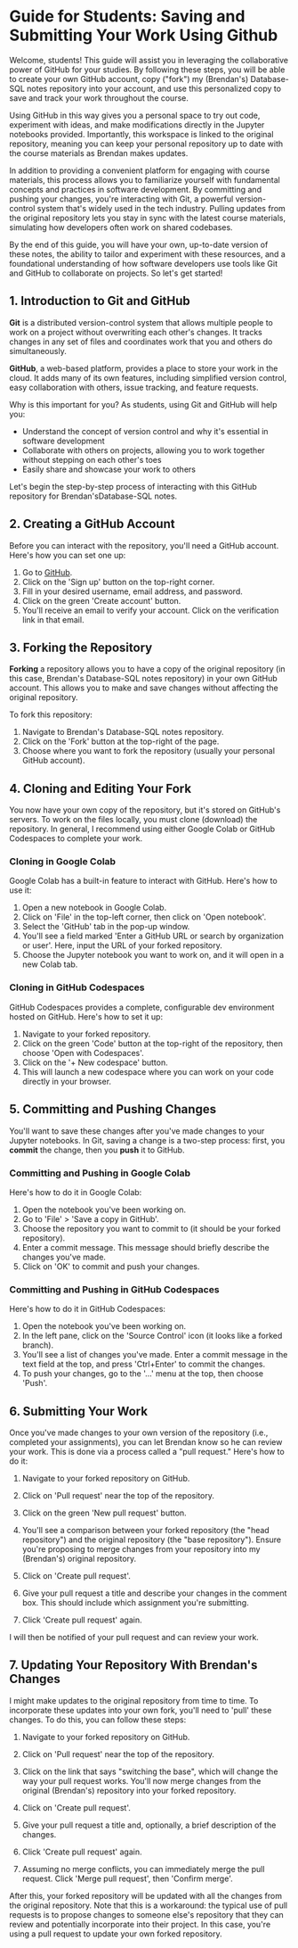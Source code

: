 Guide for Students: Saving and Submitting Your Work Using Github
========================================================================
Welcome, students! This guide will assist you in leveraging the collaborative power of GitHub for your studies. By following these steps, you will be able to create your own GitHub account, copy ("fork") my (Brendan's) Database-SQL notes repository into your account, and use this personalized copy to save and track your work throughout the course.

Using GitHub in this way gives you a personal space to try out code, experiment with ideas, and make modifications directly in the Jupyter notebooks provided. Importantly, this workspace is linked to the original repository, meaning you can keep your personal repository up to date with the course materials as Brendan makes updates.

In addition to providing a convenient platform for engaging with course materials, this process allows you to familiarize yourself with fundamental concepts and practices in software development. By committing and pushing your changes, you're interacting with Git, a powerful version-control system that's widely used in the tech industry. Pulling updates from the original repository lets you stay in sync with the latest course materials, simulating how developers often work on shared codebases.

By the end of this guide, you will have your own, up-to-date version of these notes, the ability to tailor and experiment with these resources, and a foundational understanding of how software developers use tools like Git and GitHub to collaborate on projects. So let's get started!

1\. Introduction to Git and GitHub
----------------------------------

**Git** is a distributed version-control system that allows multiple people to work on a project without overwriting each other's changes. It tracks changes in any set of files and coordinates work that you and others do simultaneously.

**GitHub**, a web-based platform, provides a place to store your work in the cloud. It adds many of its own features, including simplified version control, easy collaboration with others, issue tracking, and feature requests.

Why is this important for you? As students, using Git and GitHub will help you:

-   Understand the concept of version control and why it's essential in software development
-   Collaborate with others on projects, allowing you to work together without stepping on each other's toes
-   Easily share and showcase your work to others

Let's begin the step-by-step process of interacting with this GitHub repository for Brendan'sDatabase-SQL notes.

2\. Creating a GitHub Account
-----------------------------

Before you can interact with the repository, you'll need a GitHub account. Here's how you can set one up:

1.  Go to [GitHub](https://github.com/).
2.  Click on the 'Sign up' button on the top-right corner.
3.  Fill in your desired username, email address, and password.
4.  Click on the green 'Create account' button.
5.  You'll receive an email to verify your account. Click on the verification link in that email.

3\. Forking the Repository
--------------------------

**Forking** a repository allows you to have a copy of the original repository (in this case, Brendan's Database-SQL notes repository) in your own GitHub account. This allows you to make and save changes without affecting the original repository.

To fork this repository:

1.  Navigate to Brendan's Database-SQL notes repository.
2.  Click on the 'Fork' button at the top-right of the page.
3.  Choose where you want to fork the repository (usually your personal GitHub account).

4\. Cloning and Editing Your Fork
---------------------------------

You now have your own copy of the repository, but it's stored on GitHub's servers. To work on the files locally, you must clone (download) the repository. In general, I recommend using either Google Colab or GitHub Codespaces to complete your work.

### Cloning in Google Colab

Google Colab has a built-in feature to interact with GitHub. Here's how to use it:

1.  Open a new notebook in Google Colab.
2.  Click on 'File' in the top-left corner, then click on 'Open notebook'.
3.  Select the 'GitHub' tab in the pop-up window.
4.  You'll see a field marked 'Enter a GitHub URL or search by organization or user'. Here, input the URL of your forked repository.
5.  Choose the Jupyter notebook you want to work on, and it will open in a new Colab tab.

### Cloning in GitHub Codespaces

GitHub Codespaces provides a complete, configurable dev environment hosted on GitHub. Here's how to set it up:

1.  Navigate to your forked repository.
2.  Click on the green 'Code' button at the top-right of the repository, then choose 'Open with Codespaces'.
3.  Click on the '+ New codespace' button.
4.  This will launch a new codespace where you can work on your code directly in your browser.

5\. Committing and Pushing Changes
----------------------------------

You'll want to save these changes after you've made changes to your Jupyter notebooks. In Git, saving a change is a two-step process: first, you **commit** the change, then you **push** it to GitHub.

### Committing and Pushing in Google Colab

Here's how to do it in Google Colab:

1.  Open the notebook you've been working on.
2.  Go to 'File' > 'Save a copy in GitHub'.
3.  Choose the repository you want to commit to (it should be your forked repository).
4.  Enter a commit message. This message should briefly describe the changes you've made.
5.  Click on 'OK' to commit and push your changes.

### Committing and Pushing in GitHub Codespaces

Here's how to do it in GitHub Codespaces:

1.  Open the notebook you've been working on.
2.  In the left pane, click on the 'Source Control' icon (it looks like a forked branch).
3.  You'll see a list of changes you've made. Enter a commit message in the text field at the top, and press 'Ctrl+Enter' to commit the changes.
4.  To push your changes, go to the '...' menu at the top, then choose 'Push'.

6\. Submitting Your Work
----------------------------------
Once you've made changes to your own version of the repository (i.e., completed your assignments), you can let Brendan know so he can review your work. This is done via a process called a "pull request." Here's how to do it:

1.  Navigate to your forked repository on GitHub.

2.  Click on 'Pull request' near the top of the repository.

3.  Click on the green 'New pull request' button.

4.  You'll see a comparison between your forked repository (the "head repository") and the original repository (the "base repository"). Ensure you're proposing to merge changes from your repository into my (Brendan's) original repository.

5.  Click on 'Create pull request'.

6.  Give your pull request a title and describe your changes in the comment box. This should include which assignment you're submitting.

7.  Click 'Create pull request' again.

I will then be notified of your pull request and can review your work.


7\. Updating Your Repository With Brendan's Changes
----------------------------------
I might make updates to the original repository from time to time. To incorporate these updates into your own fork, you'll need to 'pull' these changes. To do this, you can follow these steps:

1.  Navigate to your forked repository on GitHub.

2.  Click on 'Pull request' near the top of the repository.

3.  Click on the link that says "switching the base", which will change the way your pull request works. You'll now merge changes from the original (Brendan's) repository into your forked repository.

4.  Click on 'Create pull request'.

5.  Give your pull request a title and, optionally, a brief description of the changes.

6.  Click 'Create pull request' again.

7.  Assuming no merge conflicts, you can immediately merge the pull request. Click 'Merge pull request', then 'Confirm merge'.

After this, your forked repository will be updated with all the changes from the original repository. Note that this is a workaround: the typical use of pull requests is to propose changes to someone else's repository that they can review and potentially incorporate into their project. In this case, you're using a pull request to update your own forked repository.
